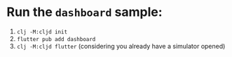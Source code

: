 # Run the `dashboard` sample:

1. `clj -M:cljd init`
2. `flutter pub add dashboard`
3. `clj -M:cljd flutter` (considering you already have a simulator opened)
